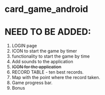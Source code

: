 # card_game_android

# NEED TO BE ADDED:

1. LOGIN page
2. ICON to start the game by timer
3. functionality to start the game by time
4. Add sounds to the application
5. ~~ICON for the application~~
6. RECORD TABLE - ten best records.
7. Map with the point where the record taken.
8. Game progress bar.
9. Bonus
